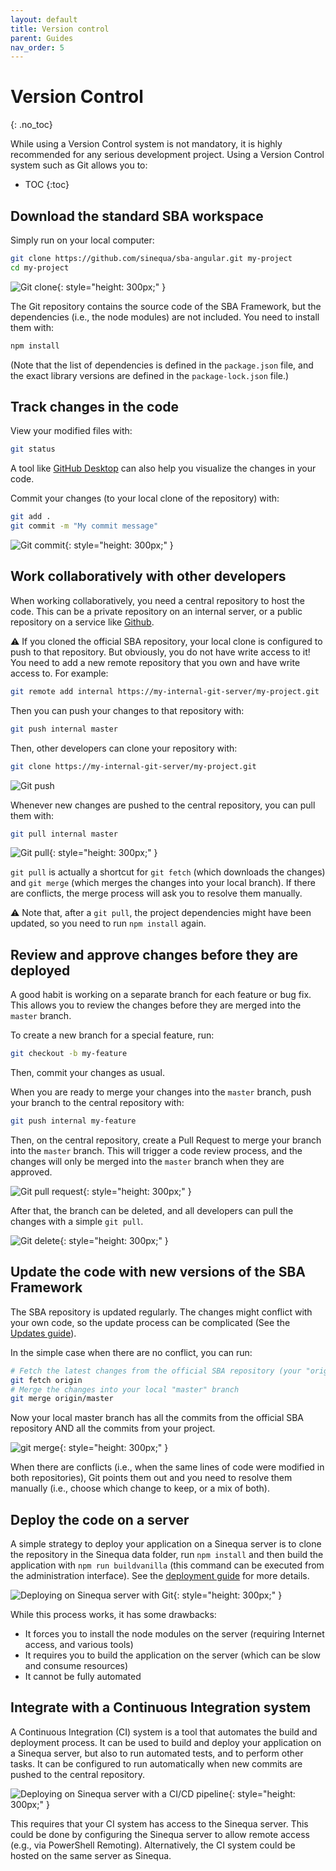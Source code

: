 ```yaml
---
layout: default
title: Version control
parent: Guides
nav_order: 5
---
```


# Version Control
{: .no_toc}

While using a Version Control system is not mandatory, it is highly recommended for any serious development project. Using a Version Control system such as Git allows you to:

- TOC
{:toc}

## Download the standard SBA workspace

Simply run on your local computer:

```bash
git clone https://github.com/sinequa/sba-angular.git my-project
cd my-project
```

![Git clone]({{site.baseurl}}assets/guides/git-clone.png){: style="height: 300px;" }

The Git repository contains the source code of the SBA Framework, but the dependencies (i.e., the node modules) are not included. You need to install them with:

```bash
npm install
```

(Note that the list of dependencies is defined in the `package.json` file, and the exact library versions are defined in the `package-lock.json` file.)

## Track changes in the code

View your modified files with:

```bash
git status
```

A tool like [GitHub Desktop](https://desktop.github.com/) can also help you visualize the changes in your code.

Commit your changes (to your local clone of the repository) with:

```bash
git add .
git commit -m "My commit message"
```

![Git commit]({{site.baseurl}}assets/guides/git-commit.png){: style="height: 300px;" }

## Work collaboratively with other developers

When working collaboratively, you need a central repository to host the code. This can be a private repository on an internal server, or a public repository on a service like [Github](https://github.com).

⚠️ If you cloned the official SBA repository, your local clone is configured to push to that repository. But obviously, you do not have write access to it! You need to add a new remote repository that you own and have write access to. For example:

```bash
git remote add internal https://my-internal-git-server/my-project.git
```

Then you can push your changes to that repository with:

```bash
git push internal master
```

Then, other developers can clone your repository with:

```bash
git clone https://my-internal-git-server/my-project.git
```

![Git push]({{site.baseurl}}assets/guides/git-push.png)

Whenever new changes are pushed to the central repository, you can pull them with:

```bash
git pull internal master
```

![Git pull]({{site.baseurl}}assets/guides/git-pull.png){: style="height: 300px;" }

`git pull` is actually a shortcut for `git fetch` (which downloads the changes) and `git merge` (which merges the changes into your local branch). If there are conflicts, the merge process will ask you to resolve them manually.

⚠️ Note that, after a `git pull`, the project dependencies might have been updated, so you need to run `npm install` again.

## Review and approve changes before they are deployed

A good habit is working on a separate branch for each feature or bug fix. This allows you to review the changes before they are merged into the `master` branch.

To create a new branch for a special feature, run:

```bash
git checkout -b my-feature
```

Then, commit your changes as usual.

When you are ready to merge your changes into the `master` branch, push your branch to the central repository with:

```bash
git push internal my-feature
```

Then, on the central repository, create a Pull Request to merge your branch into the `master` branch. This will trigger a code review process, and the changes will only be merged into the `master` branch when they are approved.

![Git pull request]({{site.baseurl}}assets/guides/git-pr.png){: style="height: 300px;" }

After that, the branch can be deleted, and all developers can pull the changes with a simple `git pull`.

![Git delete]({{site.baseurl}}assets/guides/git-delete.png){: style="height: 300px;" }

## Update the code with new versions of the SBA Framework

The SBA repository is updated regularly. The changes might conflict with your own code, so the update process can be complicated (See the [Updates guide](6-updates.html)).

In the simple case when there are no conflict, you can run:

```bash 
# Fetch the latest changes from the official SBA repository (your "origin" remote)
git fetch origin
# Merge the changes into your local "master" branch
git merge origin/master
```

Now your local master branch has all the commits from the official SBA repository AND all the commits from your project.

![git merge]({{site.baseurl}}assets/guides/git-merge.png){: style="height: 300px;" }

When there are conflicts (i.e., when the same lines of code were modified in both repositories), Git points them out and you need to resolve them manually (i.e., choose which change to keep, or a mix of both).

## Deploy the code on a server

A simple strategy to deploy your application on a Sinequa server is to clone the repository in the Sinequa data folder, run `npm install` and then build the application with `npm run buildvanilla` (this command can be executed from the administration interface). See the [deployment guide](4-deployment.html) for more details.

![Deploying on Sinequa server with Git]({{site.baseurl}}assets/guides/git-server.png){: style="height: 300px;" }

While this process works, it has some drawbacks:

- It forces you to install the node modules on the server (requiring Internet access, and various tools)
- It requires you to build the application on the server (which can be slow and consume resources)
- It cannot be fully automated

## Integrate with a Continuous Integration system

A Continuous Integration (CI) system is a tool that automates the build and deployment process. It can be used to build and deploy your application on a Sinequa server, but also to run automated tests, and to perform other tasks. It can be configured to run automatically when new commits are pushed to the central repository.

![Deploying on Sinequa server with a CI/CD pipeline]({{site.baseurl}}assets/guides/git-ci.png){: style="height: 300px;" }

This requires that your CI system has access to the Sinequa server. This could be done by configuring the Sinequa server to allow remote access (e.g., via PowerShell Remoting). Alternatively, the CI system could be hosted on the same server as Sinequa.

